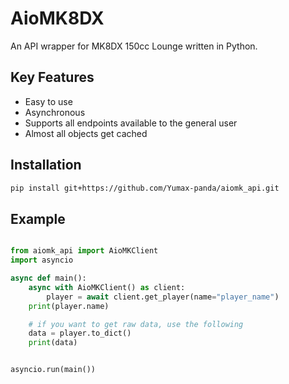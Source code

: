 # AioMK8DX

An API wrapper for MK8DX 150cc Lounge written in Python.

## Key Features

- Easy to use
- Asynchronous
- Supports all endpoints available to the general user
- Almost all objects get cached

## Installation

```sh
pip install git+https://github.com/Yumax-panda/aiomk_api.git
```

## Example

```py

from aiomk_api import AioMKClient
import asyncio

async def main():
    async with AioMKClient() as client:
        player = await client.get_player(name="player_name")
    print(player.name)

    # if you want to get raw data, use the following
    data = player.to_dict()
    print(data)


asyncio.run(main())
```